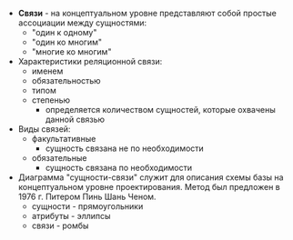 - **Связи** - на концептуальном уровне представляют собой простые ассоциации между сущностями:
	- "один к одному"
	- "один ко многим"
	- "многие ко многим"
- Характеристики реляционной связи:
	- именем
	- обязательностью
	- типом
	- степенью
		- определяется количеством сущностей, которые охвачены данной связью
- Виды связей:
	- факультативные
		- сущность связана не по необходимости
	- обязательные
		- сущность связана по необходимости
- Диаграмма "сущности-связи" служит для описания схемы базы на концептуальном уровне проектирования. Метод был предложен в 1976 г. Питером Пинь Шань Ченом.
	- сущности - прямоугольники
	- атрибуты - эллипсы
	- связи - ромбы
